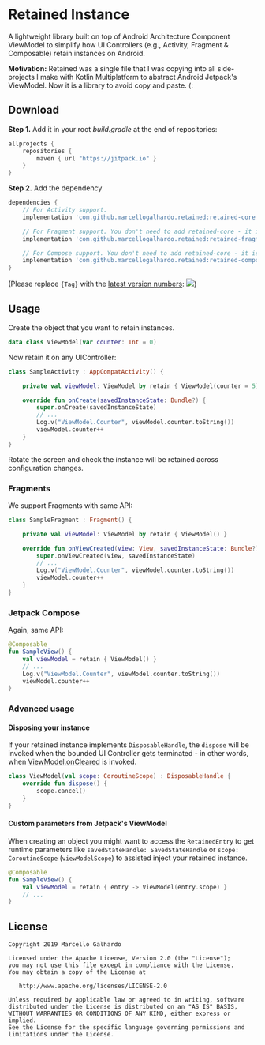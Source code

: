 # Retained Instance

A lightweight library built on top of Android Architecture Component ViewModel to simplify how UI Controllers (e.g., Activity, Fragment & Composable) retain instances on Android.

**Motivation:** Retained was a single file that I was copying into all side-projects I make with Kotlin Multiplatform to abstract Android Jetpack's ViewModel. Now it is a library to avoid copy and paste. (:

## Download

**Step 1.** Add it in your root *build.gradle* at the end of repositories:
```gradle
allprojects {
	repositories {
		maven { url "https://jitpack.io" }
	}
}
```

**Step 2.** Add the dependency
```gradle
dependencies {
    // For Activity support.
    implementation 'com.github.marcellogalhardo.retained:retained-core:{Tag}'

    // For Fragment support. You don't need to add retained-core - it is included as `api` by default.
    implementation 'com.github.marcellogalhardo.retained:retained-fragment:{Tag}'

    // For Compose support. You don't need to add retained-core - it is included as `api` by default.
    implementation 'com.github.marcellogalhardo.retained:retained-compose:{Tag}'
}
```
(Please replace `{Tag}` with the [latest version numbers](https://github.com/marcellogalhardo/retained/releases): [![](https://jitpack.io/v/marcellogalhardo/retained.svg)](https://jitpack.io/#marcellogalhardo/retained))

## Usage

Create the object that you want to retain instances.

```kotlin
data class ViewModel(var counter: Int = 0)
```

Now retain it on any UIController:

```kotlin
class SampleActivity : AppCompatActivity() {

    private val viewModel: ViewModel by retain { ViewModel(counter = 5) }

    override fun onCreate(savedInstanceState: Bundle?) {
        super.onCreate(savedInstanceState)
        // ...
        Log.v("ViewModel.Counter", viewModel.counter.toString())
        viewModel.counter++
    }
}
```

Rotate the screen and check the instance will be retained across configuration changes.

### Fragments

We support Fragments with same API:

```kotlin
class SampleFragment : Fragment() {

    private val viewModel: ViewModel by retain { ViewModel() }

    override fun onViewCreated(view: View, savedInstanceState: Bundle?) {
        super.onViewCreated(view, savedInstanceState)
        // ...
        Log.v("ViewModel.Counter", viewModel.counter.toString())
        viewModel.counter++
    }
}
```

### Jetpack Compose

Again, same API:

```kotlin
@Composable
fun SampleView() {
    val viewModel = retain { ViewModel() }
    // ...
    Log.v("ViewModel.Counter", viewModel.counter.toString())
    viewModel.counter++
}
```

### Advanced usage

#### Disposing your instance

If your retained instance implements `DisposableHandle`, the `dispose` will be invoked when the bounded UI Controller gets terminated - in other words, when [ViewModel.onCleared](https://developer.android.com/reference/androidx/lifecycle/ViewModel.html#onCleared()) is invoked.

```kotlin
class ViewModel(val scope: CoroutineScope) : DisposableHandle {
    override fun dispose() {
        scope.cancel()
    }
}
```

#### Custom parameters from Jetpack's ViewModel

When creating an object you might want to access the `RetainedEntry` to get runtime parameters like `savedStateHandle: SavedStateHandle` or `scope: CoroutineScope` (`viewModelScope`) to assisted inject your retained instance.

```kotlin
@Composable
fun SampleView() {
    val viewModel = retain { entry -> ViewModel(entry.scope) }
    // ...
}
```

License
-------

    Copyright 2019 Marcello Galhardo

    Licensed under the Apache License, Version 2.0 (the "License");
    you may not use this file except in compliance with the License.
    You may obtain a copy of the License at

       http://www.apache.org/licenses/LICENSE-2.0

    Unless required by applicable law or agreed to in writing, software
    distributed under the License is distributed on an "AS IS" BASIS,
    WITHOUT WARRANTIES OR CONDITIONS OF ANY KIND, either express or implied.
    See the License for the specific language governing permissions and
    limitations under the License.
